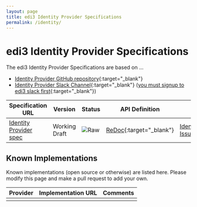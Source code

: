 ```yaml
---
layout: page
title: edi3 Identity Provider Specifications
permalink: /identity/
---
```


# edi3 Identity Provider Specifications

The edi3 Identity Provider Specifications are based on ...

* [Identity Provider GitHub repository](https://github.com/edi3/edi3-identity){:target="_blank"}
* [Identity Provider Slack Channel](https://edi3.slack.com/messages/spec-identity/){:target="_blank"} ([you must signup to edi3 slack first](https://chat.edi3.org/){:target="_blank"})

| Specification URL | Version | Status | API Definition | Issues List |
| ----------------- | ------  | ------ | -------------- | ----------- |
| [Identity Provider spec](http://edi3.org/specs/edi3-identity/master/) | Working Draft | ![Raw](http://rfc.unprotocols.org/spec:2/COSS/raw.svg) | [ReDoc](http://edi3.org/specs/edi3-identity/master/redoc-static.html){:target="_blank"} |  [Identity Provider Issues](https://github.com/edi3/edi3-identity/issues){:target="_blank"}  |

## Known Implementations

Known implementations (open source or otherwise) are listed here.  Please modify this page and make a pull request to add your own.

|Provider|Implementation URL|Comments|
|--------|------------------|--------|
|  |  |  |

